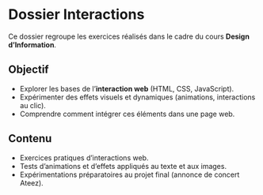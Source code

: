 # Dossier Interactions

Ce dossier regroupe les exercices réalisés dans le cadre du cours **Design d’Information**.

## Objectif
- Explorer les bases de l’**interaction web** (HTML, CSS, JavaScript).  
- Expérimenter des effets visuels et dynamiques (animations, interactions au clic).  
- Comprendre comment intégrer ces éléments dans une page web.  

## Contenu
- Exercices pratiques d’interactions web.  
- Tests d’animations et d’effets appliqués au texte et aux images.  
- Expérimentations préparatoires au projet final (annonce de concert Ateez).  

